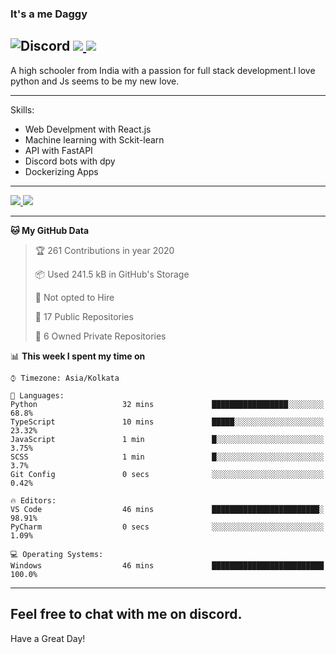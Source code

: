 
### It's a me Daggy

![Discord](https://img.shields.io/discord/491175207122370581?color=black&label=Discord&logo=discord) ![](https://img.shields.io/endpoint?url=https://dev.discordprofiles.me/api/badge/vscode/491174779278065689)<a href="https://github.com/Daggy1234">
  <img src="https://komarev.com/ghpvc/?username=Daggy1234&style=flat-square" />
</a>
 ----

A high schooler from India with a passion for full stack development.I love python and Js seems to be my new love. 

-----

Skills:

- Web Develpment with React.js
- Machine learning with Sckit-learn
- API with FastAPI
- Discord bots with dpy
- Dockerizing Apps

-----
<a href="https://github.com/Daggy1234">
  <img src="https://github-readme-stats.vercel.app/api?username=Daggy1234&show_icons=true&hide_border=true" />
</a><a href="https://github.com/Daggy1234">
  <img src="https://github-readme-stats.vercel.app/api/top-langs/?username=Daggy1234&layout=compact" />
</a>

---

<!--START_SECTION:waka-->
**🐱 My GitHub Data** 

> 🏆 261 Contributions in year 2020
 > 
> 📦 Used 241.5 kB in GitHub's Storage 
 > 
> 🚫 Not opted to Hire
 > 
> 📜 17 Public Repositories 
 > 
> 🔑 6 Owned Private Repositories 

📊 **This week I spent my time on** 

```text
⌚︎ Timezone: Asia/Kolkata

💬 Languages: 
Python                   32 mins             █████████████████░░░░░░░░   68.8% 
TypeScript               10 mins             █████░░░░░░░░░░░░░░░░░░░░   23.32% 
JavaScript               1 min               █░░░░░░░░░░░░░░░░░░░░░░░░   3.75% 
SCSS                     1 min               █░░░░░░░░░░░░░░░░░░░░░░░░   3.7% 
Git Config               0 secs              ░░░░░░░░░░░░░░░░░░░░░░░░░   0.42%

🔥 Editors: 
VS Code                  46 mins             ████████████████████████░   98.91% 
PyCharm                  0 secs              ░░░░░░░░░░░░░░░░░░░░░░░░░   1.09%

💻 Operating Systems: 
Windows                  46 mins             █████████████████████████   100.0%

```


<!--END_SECTION:waka-->

---

Feel free to chat with me on discord.
-----
Have a Great Day!
